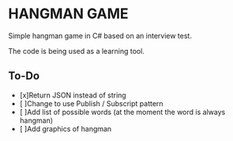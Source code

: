 # HANGMAN GAME #

Simple hangman game in C# based on an interview test.

The code is being used as a learning tool. 

## To-Do 

- [x]Return JSON instead of string
- [ ]Change to use Publish / Subscript pattern 
- [ ]Add list of possible words (at the moment the word is always hangman)
- [ ]Add graphics of hangman   